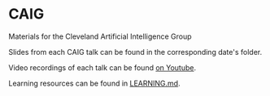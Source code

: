 CAIG
============
Materials for the Cleveland Artificial Intelligence Group

Slides from each CAIG talk can be found in the corresponding date's folder.

Video recordings of each talk can be found [on Youtube](https://www.youtube.com/channel/UCkQ63YvvZm5-UNnqFDfkt6Q/videos).

Learning resources can be found in [LEARNING.md](https://github.com/jvmancuso/CAIG/blob/master/LEARNING.md).
